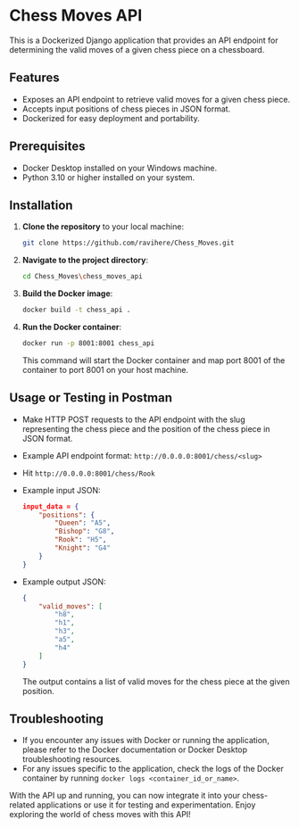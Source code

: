 # Chess Moves API

This is a Dockerized Django application that provides an API endpoint for determining the valid moves of a given chess piece on a chessboard.

## Features

- Exposes an API endpoint to retrieve valid moves for a given chess piece.
- Accepts input positions of chess pieces in JSON format.
- Dockerized for easy deployment and portability.

## Prerequisites

- Docker Desktop installed on your Windows machine.
- Python 3.10 or higher installed on your system.

## Installation

1. **Clone the repository** to your local machine:

    ```bash
    git clone https://github.com/ravihere/Chess_Moves.git
    ```

2. **Navigate to the project directory**:

    ```bash
    cd Chess_Moves\chess_moves_api
    ```

3. **Build the Docker image**:

    ```bash
    docker build -t chess_api .
    ```

4. **Run the Docker container**:

    ```bash
    docker run -p 8001:8001 chess_api
    ```

    This command will start the Docker container and map port 8001 of the container to port 8001 on your host machine.

## Usage or Testing in Postman

- Make HTTP POST requests to the API endpoint with the slug representing the chess piece and the position of the chess piece in JSON format.
- Example API endpoint format: `http://0.0.0.0:8001/chess/<slug>`
- Hit `http://0.0.0.0:8001/chess/Rook`
- Example input JSON:

    ```json
    input_data = {
        "positions": {
            "Queen": "A5",
            "Bishop": "G8",
            "Rook": "H5",
            "Knight": "G4"
        }
    }
    ```

- Example output JSON:

    ```json
    {
        "valid_moves": [
            "h8",
            "h1",
            "h3",
            "a5",
            "h4"
        ]
    }
    ```

    The output contains a list of valid moves for the chess piece at the given position.

## Troubleshooting

- If you encounter any issues with Docker or running the application, please refer to the Docker documentation or Docker Desktop troubleshooting resources.
- For any issues specific to the application, check the logs of the Docker container by running `docker logs <container_id_or_name>`.

With the API up and running, you can now integrate it into your chess-related applications or use it for testing and experimentation. Enjoy exploring the world of chess moves with this API!
